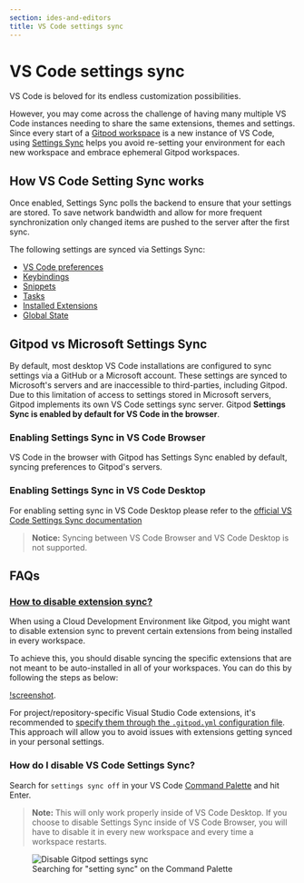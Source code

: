 ```yaml
---
section: ides-and-editors
title: VS Code settings sync
---
```


<script>
  import Keybind from "$lib/components/keybind.svelte";
</script>

# VS Code settings sync

VS Code is beloved for its endless customization possibilities.

However, you may come across the challenge of having many multiple VS Code instances needing to share the same extensions, themes and settings. Since every start of a [Gitpod workspace](https://www.gitpod.io/docs/introduction/learn-gitpod/one-workspace-per-task) is a new instance of VS Code, using [Settings Sync](https://code.visualstudio.com/docs/editor/settings-sync) helps you avoid re-setting your environment for each new workspace and embrace ephemeral Gitpod workspaces.

## How VS Code Setting Sync works

Once enabled, Settings Sync polls the backend to ensure that your settings are stored. To save network bandwidth and allow for more frequent synchronization only changed items are pushed to the server after the first sync.

The following settings are synced via Settings Sync:

-   [VS Code preferences](https://code.visualstudio.com/docs/getstarted/settings)
-   [Keybindings](https://code.visualstudio.com/docs/getstarted/keybindings)
-   [Snippets](https://code.visualstudio.com/docs/editor/userdefinedsnippets)
-   [Tasks](https://code.visualstudio.com/Docs/editor/tasks#_user-level-tasks)
-   [Installed Extensions](https://code.visualstudio.com/docs/editor/extension-marketplace#_manage-extensions)
-   [Global State](https://code.visualstudio.com/docs/editor/settings-sync#_sync-user-global-state-between-machines)

## Gitpod vs Microsoft Settings Sync

By default, most desktop VS Code installations are configured to sync settings via a GitHub or a Microsoft account. These settings are synced to Microsoft's servers and are inaccessible to third-parties, including Gitpod. Due to this limitation of access to settings stored in Microsoft servers, Gitpod implements its own VS Code settings sync server. Gitpod **Settings Sync is enabled by default for VS Code in the browser**.

### Enabling Settings Sync in VS Code Browser

VS Code in the browser with Gitpod has Settings Sync enabled by default, syncing preferences to Gitpod's servers.

### Enabling Settings Sync in VS Code Desktop

For enabling setting sync in VS Code Desktop please refer to the [official VS Code Settings Sync documentation](https://code.visualstudio.com/docs/editor/settings-sync)

> **Notice:** Syncing between VS Code Browser and VS Code Desktop is not supported.

## FAQs

### [How to disable extension sync?](https://discord.com/channels/816244985187008514/1115681868654850108)

When using a Cloud Development Environment like Gitpod, you might want to disable extension sync to prevent certain extensions from being installed in every workspace.

To achieve this, you should disable syncing the specific extensions that are not meant to be auto-installed in all of your workspaces. You can do this by following the steps as below:

[!screenshot](https://cdn.discordapp.com/attachments/1115681868654850108/1116443879550484531/Screenshot_2023-06-09_at_1.06.23_AM.png).

For project/repository-specific Visual Studio Code extensions, it's recommended to [specify them through the `.gitpod.yml` configuration file](https://www.gitpod.io/docs/references/ides-and-editors/vscode-extensions#installing-an-extension). This approach will allow you to avoid issues with extensions getting synced in your personal settings.

### How do I disable VS Code Settings Sync?

Search for `settings sync off` in your VS Code [Command Palette](https://code.visualstudio.com/docs/getstarted/userinterface#_command-palette) and hit <Keybind>Enter</Keybind>.

> **Note:** This will only work properly inside of VS Code Desktop. If you choose to disable Settings Sync inside of VS Code Browser, you will have to disable it in every new workspace and every time a workspace restarts.

<figure>
<img class="shadow-medium rounded-xl max-w-md mt-x-small" alt="Disable Gitpod settings sync" src="/images/editors/disable-settings-sync.png">
    <figcaption>Searching for "setting sync" on the Command Palette</figcaption>
</figure>
